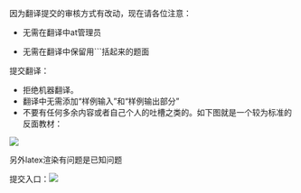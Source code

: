 因为翻译提交的审核方式有改动，现在请各位注意：

- 无需在翻译中at管理员

- 无需在翻译中保留用```括起来的题面

提交翻译：

- 拒绝机器翻译。
- 翻译中无需添加“样例输入”和“样例输出部分”
- 不要有任何多余内容或者自己个人的吐槽之类的。如下图就是一个较为标准的反面教材：

![](https://cdn.luogu.org/upload/pic/39859.png)

另外latex渲染有问题是已知问题

提交入口：![](https://cdn.luogu.org/upload/pic/36287.png)



